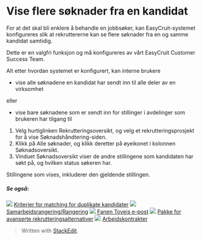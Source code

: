 # Vise flere søknader fra en kandidat

For at det skal bli enklere å behandle en jobbsøker, kan EasyCruit-systemet konfigureres slik at rekruttererne kan se flere søknader fra en og samme kandidat samtidig.

Dette er en valgfri funksjon og må konfigureres av vårt EasyCruit Customer Success Team.

Alt etter hvordan systemet er konfigurert, kan interne brukere

-   vise alle søknadene en kandidat har sendt inn til alle deler av en virksomhet

eller

-   vise bare søknadene som er sendt inn for stillinger i avdelinger som brukeren har tilgang til

1.  Velg hurtiglinken  Rekrutteringsoversikt, og velg et rekrutteringsprosjekt for å vise  Søknadshåndtering-siden.
2.  Klikk på  Alle søknader, og klikk deretter på øyeikonet i kolonnen  Søknadsoversikt.
3.  Vinduet  Søknadsoversikt  viser de andre stillingene som kandidaten har søkt på, og hvilken status søkeren har.

Stillingene som vises, inkluderer den gjeldende stillingen.

##### Se også:

![](../Resources/Images/icon-document-link.png)  [Kriterier for matching for duplikate kandidater](matching_criteria_for_dublicate_candidates.htm)
![](../Resources/Images/icon-document-link.png)  [Samarbeidsrangering/Rangering](collaborative_rating_panel_review.htm)
![](../Resources/Images/icon-document-link.png)  [Fanen Toveis e-post](two_way_email_tab.htm)
![](../Resources/Images/icon-document-link.png)  [Pakke for avanserte rekrutteringsalternativer](advanced_selection_and_contraction_pack.htm)
![](../Resources/Images/icon-document-link.png)  [Arbeidskontrakter](employment_contacts.htm)


> Written with [StackEdit](https://stackedit.io/).
<!--stackedit_data:
eyJoaXN0b3J5IjpbNDk1OTgyNDExLDczMDk5ODExNl19
-->